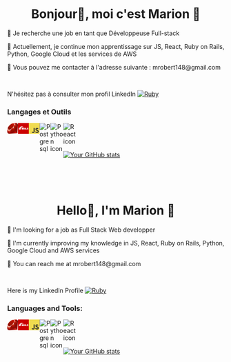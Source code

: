 <h1 align="center"> Bonjour👋, moi c'est Marion 🙂 </h1>


<p>🔎 Je recherche une job en tant que Développeuse Full-stack</p>
<p>🌱 Actuellement, je continue mon apprentissage sur JS, React, Ruby on Rails, Python, Google Cloud et les services de AWS </p>
<p>📧 Vous pouvez me contacter à l'adresse suivante : mrobert148@gmail.com </p>
<br>
<p>N'hésitez pas à consulter mon profil LinkedIn <a href="https://www.linkedin.com/in/marion-robert-/" target="_blank"><img src="https://cdn-icons-png.flaticon.com/512/174/174857.png" alt="Ruby" width="20px"></img></a></p>



<h3> Langages et Outils </h3> 
<a href="https://www.ruby-lang.org/en/"><img align="left" alt="Ruby" width="25px" src="https://raw.githubusercontent.com/github/explore/80688e429a7d4ef2fca1e82350fe8e3517d3494d/topics/ruby/ruby.png"/></a>
<a href="https://rubyonrails.org/"><img align="left" alt="Rails" width="25px" src="https://raw.githubusercontent.com/github/explore/80688e429a7d4ef2fca1e82350fe8e3517d3494d/topics/rails/rails.png"/></a>
<img align="left" alt="JS" width="25px" src="https://raw.githubusercontent.com/github/explore/80688e429a7d4ef2fca1e82350fe8e3517d3494d/topics/javascript/javascript.png"/>
<img align="left" alt="Postgresql" width="25px" src="https://user-images.githubusercontent.com/24623425/36042969-f87531d4-0d8a-11e8-9dee-e87ab8c6a9e3.png"/>
<a href="https://docs.python.org/3.11/">
  <img align="left" alt="Python icon" width="30px" src="https://cdn.icon-icons.com/icons2/112/PNG/512/python_18894.png"/>
</a>
<a href="https://fr.react.dev/">
  <img align="left" alt="React icon" width="30px" src="https://cdn.icon-icons.com/icons2/2108/PNG/512/react_icon_130845.png"/>
</a>
<br>
<br>
<br>


[![Your GitHub stats](https://github-readme-stats.vercel.app/api?username=marionrobert&theme=radical&show_icons=true)](https://github.com/anuraghazra/github-readme-stats) 



<br>
<br>
<br>
<h1 align="center"> Hello👋, I'm Marion 🙂 </h1>


<p>🔎 I'm looking for a job as Full Stack Web developper </p>
<p>🌱 I'm currently improving my knowledge in JS, React, Ruby on Rails, Python, Google Cloud and AWS services </p>
<p>📧 You can reach me at mrobert148@gmail.com </p>
<br>
<p>Here is my LinkedIn Profile <a href="https://www.linkedin.com/in/marion-robert-/" target="_blank"><img src="https://cdn-icons-png.flaticon.com/512/174/174857.png" alt="Ruby" width="20px"></img></a></p>



  <h3> Languages and Tools: </h3> 
<a href="https://www.ruby-lang.org/en/"><img align="left" alt="Ruby" width="25px" src="https://raw.githubusercontent.com/github/explore/80688e429a7d4ef2fca1e82350fe8e3517d3494d/topics/ruby/ruby.png"/></a>
<a href="https://rubyonrails.org/"><img align="left" alt="Rails" width="25px" src="https://raw.githubusercontent.com/github/explore/80688e429a7d4ef2fca1e82350fe8e3517d3494d/topics/rails/rails.png"/></a>
<img align="left" alt="JS" width="25px" src="https://raw.githubusercontent.com/github/explore/80688e429a7d4ef2fca1e82350fe8e3517d3494d/topics/javascript/javascript.png"/>
<img align="left" alt="Postgresql" width="25px" src="https://user-images.githubusercontent.com/24623425/36042969-f87531d4-0d8a-11e8-9dee-e87ab8c6a9e3.png"/>
<a href="https://docs.python.org/3.11/">
  <img align="left" alt="Python icon" width="30px" src="https://cdn.icon-icons.com/icons2/112/PNG/512/python_18894.png"/>
</a>
<a href="https://fr.react.dev/">
  <img align="left" alt="React icon" width="30px" src="https://cdn.icon-icons.com/icons2/2108/PNG/512/react_icon_130845.png"/>
</a>
<br>
<br>
<br>


[![Your GitHub stats](https://github-readme-stats.vercel.app/api?username=marionrobert&theme=radical&show_icons=true)](https://github.com/anuraghazra/github-readme-stats) 






